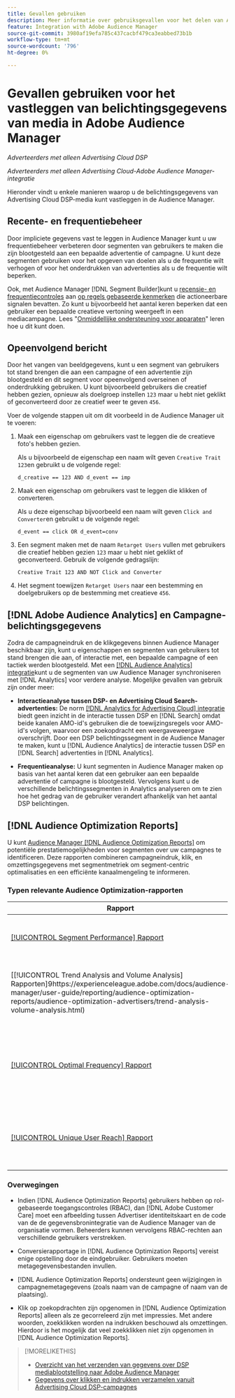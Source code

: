```yaml
---
title: Gevallen gebruiken
description: Meer informatie over gebruiksgevallen voor het delen van Advertising Cloud DSP-mediagegevens met Audience Manager
feature: Integration with Adobe Audience Manager
source-git-commit: 3980af19efa785c437cacbf479ca3eabbed73b1b
workflow-type: tm+mt
source-wordcount: '796'
ht-degree: 0%

---
```


# Gevallen gebruiken voor het vastleggen van belichtingsgegevens van media in Adobe Audience Manager

*Adverteerders met alleen Advertising Cloud DSP*

*Adverteerders met alleen Advertising Cloud-Adobe Audience Manager-integratie*

Hieronder vindt u enkele manieren waarop u de belichtingsgegevens van Advertising Cloud DSP-media kunt vastleggen <!-- ad impression data? --> in de Audience Manager.

## Recente- en frequentiebeheer

Door impliciete gegevens vast te leggen in Audience Manager kunt u uw frequentiebeheer verbeteren door segmenten van gebruikers te maken die zijn blootgesteld aan een bepaalde advertentie of campagne. U kunt deze segmenten gebruiken voor het opgeven van doelen als u de frequentie wilt verhogen of voor het onderdrukken van advertenties als u de frequentie wilt beperken.

Ook, met Audience Manager [!DNL Segment Builder]kunt u [recensie- en frequentiecontroles](https://experienceleague.adobe.com/docs/audience-manager/user-guide/features/segments/recency-and-frequency.html) aan [op regels gebaseerde kenmerken](https://experienceleague.adobe.com/docs/audience-manager/user-guide/features/traits/trait-builder/create-onboarded-rule-based-traits.html) die actioneerbare signalen bevatten. Zo kunt u bijvoorbeeld het aantal keren beperken dat een gebruiker een bepaalde creatieve vertoning weergeeft in een mediacampagne. Lees &quot;[Onmiddellijke ondersteuning voor apparaten](https://experienceleague.adobe.com/docs/audience-manager/user-guide/features/profile-merge-rules/instant-cross-device-suppression.html)&quot; leren hoe u dit kunt doen.<!-- The AM pulled this paragraph verbatim from AEM doc; I change only a word or two. -->

## Opeenvolgend bericht

Door het vangen van beeldgegevens, kunt u een segment van gebruikers tot stand brengen die aan een campagne of een advertentie zijn blootgesteld en dit segment voor opeenvolgend overseinen of onderdrukking gebruiken. U kunt bijvoorbeeld gebruikers die creatief hebben gezien, opnieuw als doelgroep instellen `123` maar u hebt niet geklikt of geconverteerd door ze creatief weer te geven `456`.

Voer de volgende stappen uit om dit voorbeeld in de Audience Manager uit te voeren:<!-- The AM pulled this example/procedure verbatim from AEM doc; I changed only a word or two. -->

1. Maak een eigenschap om gebruikers vast te leggen die de creatieve foto&#39;s hebben gezien.

   Als u bijvoorbeeld de eigenschap een naam wilt geven `Creative Trait 123`en gebruikt u de volgende regel:

   `d_creative == 123 AND d_event == imp`

1. Maak een eigenschap om gebruikers vast te leggen die klikken of converteren.

   Als u deze eigenschap bijvoorbeeld een naam wilt geven `Click and Converter`en gebruikt u de volgende regel:

   `d_event == click OR d_event=conv`

1. Een segment maken met de naam `Retarget Users` vullen met gebruikers die creatief hebben gezien `123` maar u hebt niet geklikt of geconverteerd. Gebruik de volgende gedragslijn:

   `Creative Trait 123 AND NOT Click and Converter`

1. Het segment toewijzen `Retarget Users` naar een bestemming en doelgebruikers op de bestemming met creatieve `456`.

## [!DNL Adobe Audience Analytics] en Campagne-belichtingsgegevens

Zodra de campagneindruk en de klikgegevens binnen Audience Manager beschikbaar zijn, kunt u eigenschappen en segmenten van gebruikers tot stand brengen die aan, of interactie met, een bepaalde campagne of een tactiek werden blootgesteld. Met een [[!DNL Audience Analytics] integratie](https://experienceleague.adobe.com/docs/analytics/integration/audience-analytics/mc-audiences-aam.html)kunt u de segmenten van uw Audience Manager synchroniseren met [!DNL Analytics] voor verdere analyse. Mogelijke gevallen van gebruik zijn onder meer:

* **Interactieanalyse tussen DSP- en Advertising Cloud Search-advertenties:** De norm [[!DNL Analytics for Advertising Cloud] integratie](/help/integrations/analytics/overview.md) biedt geen inzicht in de interactie tussen DSP en [!DNL Search] omdat beide kanalen AMO-id&#39;s gebruiken die de toewijzingsregels voor AMO-id&#39;s volgen, waarvoor een zoekopdracht een weergaveweergave overschrijft. Door een DSP belichtingssegment in de Audience Manager te maken, kunt u [!DNL Audience Analytics] de interactie tussen DSP en [!DNL Search] advertenties in [!DNL Analytics].

* **Frequentieanalyse:** U kunt segmenten in Audience Manager maken op basis van het aantal keren dat een gebruiker aan een bepaalde advertentie of campagne is blootgesteld. Vervolgens kunt u de verschillende belichtingssegmenten in Analytics analyseren om te zien hoe het gedrag van de gebruiker verandert afhankelijk van het aantal DSP belichtingen.

## [!DNL Audience Optimization Reports]

U kunt [Audience Manager [!DNL Audience Optimization Reports]](https://experienceleague.adobe.com/docs/audience-manager/user-guide/reporting/audience-optimization-reports/audience-optimization-reports.html) om potentiële prestatiemogelijkheden voor segmenten over uw campagnes te identificeren. Deze rapporten combineren campagneindruk, klik, en omzettingsgegevens met segmentmetriek om segment-centric optimalisaties en een efficiënte kanaalmengeling te informeren.

### Typen relevante Audience Optimization-rapporten

| Rapport | Beschrijving |
| ------ | ----------- |
| [[!UICONTROL Segment Performance] Rapport](https://experienceleague.adobe.com/docs/audience-manager/user-guide/reporting/audience-optimization-reports/audience-optimization-advertisers/segment-performance.html) | Vergelijkt in kaart gebrachte en unmapped segmenten door beelden en omzettingspercentages. |
| [[!UICONTROL Trend Analysis and Volume Analysis] Rapporten]9https://experienceleague.adobe.com/docs/audience-manager/user-guide/reporting/audience-optimization-reports/audience-optimization-advertisers/trend-analysis-volume-analysis.html) | Retourneer gegevens over afbeeldingen, doorkliksnelheden en conversies voor een groot aantal verschillende advertentiemetingen. |
| [[!UICONTROL Optimal Frequency] Rapport](https://experienceleague.adobe.com/docs/audience-manager/user-guide/reporting/audience-optimization-reports/audience-optimization-advertisers/optimal-frequency.html) | Helpt u de optimale balans tussen het aantal gediende indrukkingen en omzettingen te ontdekken. Zo kunt u het aantal afbeeldingen dat wordt weergegeven aanpassen voordat u dalende resultaten ziet. |
| [[!UICONTROL Unique User Reach] Rapport](https://experienceleague.adobe.com/docs/audience-manager/user-guide/reporting/audience-optimization-reports/audience-optimization-advertisers/unique-user-reach.html) | Een bubbelgrafiek, waarin elke bel in direct verhouding aan het aantal unieke gebruikers voor uw geselecteerde afmeting wordt gerangschikt. |

### Overwegingen

* Indien [!DNL Audience Optimization Reports] gebruikers hebben op rol-gebaseerde toegangscontroles (RBAC), dan [!DNL Adobe Customer Care] moet een afbeelding tussen Advertiser identiteitskaart en de code van de de gegevensbronintegratie van de Audience Manager van de organisatie vormen. Beheerders kunnen vervolgens RBAC-rechten aan verschillende gebruikers verstrekken.

* Conversierapportage in [!DNL Audience Optimization Reports] vereist enige opstelling door de eindgebruiker. Gebruikers moeten metagegevensbestanden invullen.

* [!DNL Audience Optimization Reports] ondersteunt geen wijzigingen in campagnemetagegevens (zoals naam van de campagne of naam van de plaatsing).

* Klik op zoekopdrachten zijn opgenomen in [!DNL Audience Optimization Reports] alleen als ze gecorreleerd zijn met impressies. Met andere woorden, zoekklikken worden na indrukken beschouwd als omzettingen. Hierdoor is het mogelijk dat veel zoekklikken niet zijn opgenomen in [!DNL Audience Optimization Reports].

>[!MORELIKETHIS]
>
>* [Overzicht van het verzenden van gegevens over DSP mediablootstelling naar Adobe Audience Manager](overview.md)
>* [Gegevens over klikken en indrukken verzamelen vanuit Advertising Cloud DSP-campagnes](collect.md)

